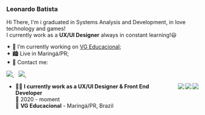 ### Leonardo Batista

Hi There, I'm i graduated in Systems Analysis and Development, in love technology and games!\
I currently work as a **UX/UI Designer** always in constant learning!😃


✦ 💼 I’m currently working on [VG Educacional](https://www.vgeducacional.com/);\
✦ 🏙 Live in Maringá/PR;\
✦ 👯 Contact me:
<p align='left'> 
  <a href="https://instagram.com/leosiick" target="_blank">
      <img src="https://img.shields.io/badge/instagram-%23E4405F.svg?&style=for-the-badge&logo=instagram&logoColor=white" />        
  </a>&nbsp;&nbsp;
  <a href="https://www.linkedin.com/in/leonardo-batistaf/" target="_blank">
    <img src="https://img.shields.io/badge/linkedin-%230077B5.svg?&style=for-the-badge&logo=linkedin&logoColor=white" />
  </a>&nbsp;&nbsp;
</p>

<img align="right" src="https://img.shields.io/badge/html5-E34F26?logo=html5&logoColor=white" />
<img align="right" src="https://img.shields.io/badge/css3-1572B6?logo=css3&logoColor=white" />
<img align="right" src="https://img.shields.io/badge/bootstrap-563D7C?logo=bootstrap&logoColor=white" />

- 👨‍💻 **I currently work as a UX/UI Designer & Front End Developer** \
📆 2020 - moment\
📍 **VG Educacional** - Maringá/PR, Brazil
